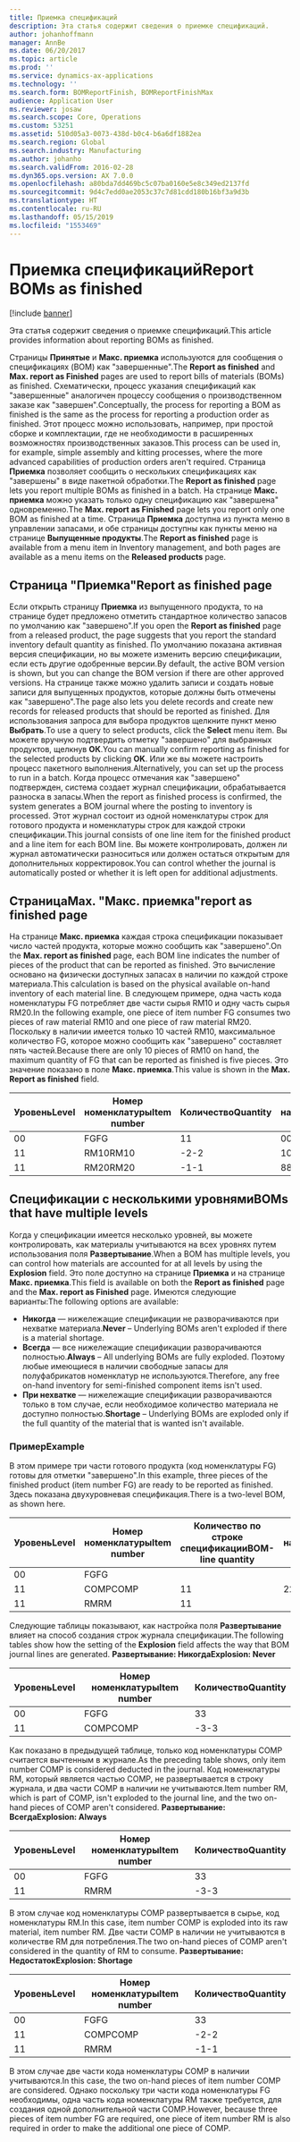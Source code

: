 ```yaml
---
title: Приемка спецификаций
description: Эта статья содержит сведения о приемке спецификаций.
author: johanhoffmann
manager: AnnBe
ms.date: 06/20/2017
ms.topic: article
ms.prod: ''
ms.service: dynamics-ax-applications
ms.technology: ''
ms.search.form: BOMReportFinish, BOMReportFinishMax
audience: Application User
ms.reviewer: josaw
ms.search.scope: Core, Operations
ms.custom: 53251
ms.assetid: 510d05a3-0073-438d-b0c4-b6a6df1882ea
ms.search.region: Global
ms.search.industry: Manufacturing
ms.author: johanho
ms.search.validFrom: 2016-02-28
ms.dyn365.ops.version: AX 7.0.0
ms.openlocfilehash: a80bda7dd469bc5c07ba0160e5e8c349ed2137fd
ms.sourcegitcommit: 9d4c7edd0ae2053c37c7d81cdd180b16bf3a9d3b
ms.translationtype: HT
ms.contentlocale: ru-RU
ms.lasthandoff: 05/15/2019
ms.locfileid: "1553469"
---
```

# <a name="report-boms-as-finished"></a><span data-ttu-id="9c64d-103">Приемка спецификаций</span><span class="sxs-lookup"><span data-stu-id="9c64d-103">Report BOMs as finished</span></span>

[!include [banner](../includes/banner.md)]

<span data-ttu-id="9c64d-104">Эта статья содержит сведения о приемке спецификаций.</span><span class="sxs-lookup"><span data-stu-id="9c64d-104">This article provides information about reporting BOMs as finished.</span></span>

<span data-ttu-id="9c64d-105">Страницы **Принятые** и **Макс. приемка** используются для сообщения о спецификациях (BOM) как "завершенные".</span><span class="sxs-lookup"><span data-stu-id="9c64d-105">The **Report as finished** and **Max. report as Finished** pages are used to report bills of materials (BOMs) as finished.</span></span> <span data-ttu-id="9c64d-106">Схематически, процесс указания спецификаций как "завершенные" аналогичен процессу сообщения о производственном заказе как "завершен".</span><span class="sxs-lookup"><span data-stu-id="9c64d-106">Conceptually, the process for reporting a BOM as finished is the same as the process for reporting a production order as finished.</span></span> <span data-ttu-id="9c64d-107">Этот процесс можно использовать, например, при простой сборке и комплектации, где не необходимости в расширенных возможностях производственных заказов.</span><span class="sxs-lookup"><span data-stu-id="9c64d-107">This process can be used in, for example, simple assembly and kitting processes, where the more advanced capabilities of production orders aren't required.</span></span> <span data-ttu-id="9c64d-108">Страница **Приемка** позволяет сообщить о нескольких спецификациях как "завершены" в виде пакетной обработки.</span><span class="sxs-lookup"><span data-stu-id="9c64d-108">The **Report as finished** page lets you report multiple BOMs as finished in a batch.</span></span> <span data-ttu-id="9c64d-109">На странице **Макс. приемка** можно указать только одну спецификацию как "завершена" одновременно.</span><span class="sxs-lookup"><span data-stu-id="9c64d-109">The **Max. report as Finished** page lets you report only one BOM as finished at a time.</span></span> <span data-ttu-id="9c64d-110">Страница **Приемка** доступна из пункта меню в управлении запасами, и обе страницы доступны как пункты меню на странице **Выпущенные продукты**.</span><span class="sxs-lookup"><span data-stu-id="9c64d-110">The **Report as finished** page is available from a menu item in Inventory management, and both pages are available as a menu items on the **Released products** page.</span></span>

## <a name="report-as-finished-page"></a><span data-ttu-id="9c64d-111">Страница "Приемка"</span><span class="sxs-lookup"><span data-stu-id="9c64d-111">Report as finished page</span></span>
<span data-ttu-id="9c64d-112">Если открыть страницу **Приемка** из выпущенного продукта, то на странице будет предложено отметить стандартное количество запасов по умолчанию как "завершено".</span><span class="sxs-lookup"><span data-stu-id="9c64d-112">If you open the **Report as finished** page from a released product, the page suggests that you report the standard inventory default quantity as finished.</span></span> <span data-ttu-id="9c64d-113">По умолчанию показана активная версия спецификации, но вы можете изменить версию спецификации, если есть другие одобренные версии.</span><span class="sxs-lookup"><span data-stu-id="9c64d-113">By default, the active BOM version is shown, but you can change the BOM version if there are other approved versions.</span></span> <span data-ttu-id="9c64d-114">На странице также можно удалить записи и создать новые записи для выпущенных продуктов, которые должны быть отмечены как "завершено".</span><span class="sxs-lookup"><span data-stu-id="9c64d-114">The page also lets you delete records and create new records for released products that should be reported as finished.</span></span> <span data-ttu-id="9c64d-115">Для использования запроса для выбора продуктов щелкните пункт меню **Выбрать**.</span><span class="sxs-lookup"><span data-stu-id="9c64d-115">To use a query to select products, click the **Select** menu item.</span></span> <span data-ttu-id="9c64d-116">Вы можете вручную подтвердить отметку "завершено" для выбранных продуктов, щелкнув **ОК**.</span><span class="sxs-lookup"><span data-stu-id="9c64d-116">You can manually confirm reporting as finished for the selected products by clicking **OK**.</span></span> <span data-ttu-id="9c64d-117">Или же вы можете настроить процесс пакетного выполнения.</span><span class="sxs-lookup"><span data-stu-id="9c64d-117">Alternatively, you can set up the process to run in a batch.</span></span> <span data-ttu-id="9c64d-118">Когда процесс отмечания как "завершено" подтвержден, система создает журнал спецификации, обрабатывается разноска в запасы.</span><span class="sxs-lookup"><span data-stu-id="9c64d-118">When the report as finished process is confirmed, the system generates a BOM journal where the posting to inventory is processed.</span></span> <span data-ttu-id="9c64d-119">Этот журнал состоит из одной номенклатуры строк для готового продукта и номенклатуры строк для каждой строки спецификации.</span><span class="sxs-lookup"><span data-stu-id="9c64d-119">This journal consists of one line item for the finished product and a line item for each BOM line.</span></span> <span data-ttu-id="9c64d-120">Вы можете контролировать, должен ли журнал автоматически разноситься или должен остаться открытым для дополнительных корректировок.</span><span class="sxs-lookup"><span data-stu-id="9c64d-120">You can control whether the journal is automatically posted or whether it is left open for additional adjustments.</span></span>

## <a name="max-report-as-finished-page"></a><span data-ttu-id="9c64d-121">Страница</span><span class="sxs-lookup"><span data-stu-id="9c64d-121">Max.</span></span> <span data-ttu-id="9c64d-122">"Макс. приемка"</span><span class="sxs-lookup"><span data-stu-id="9c64d-122">report as finished page</span></span>
<span data-ttu-id="9c64d-123">На странице **Макс. приемка** каждая строка спецификации показывает число частей продукта, которые можно сообщить как "завершено".</span><span class="sxs-lookup"><span data-stu-id="9c64d-123">On the **Max. report as finished** page, each BOM line indicates the number of pieces of the product that can be reported as finished.</span></span> <span data-ttu-id="9c64d-124">Это вычисление основано на физически доступных запасах в наличии по каждой строке материала.</span><span class="sxs-lookup"><span data-stu-id="9c64d-124">This calculation is based on the physical available on-hand inventory of each material line.</span></span> <span data-ttu-id="9c64d-125">В следующем примере, одна часть кода номенклатуры FG потребляет две части сырья RM10 и одну часть сырья RM20.</span><span class="sxs-lookup"><span data-stu-id="9c64d-125">In the following example, one piece of item number FG consumes two pieces of raw material RM10 and one piece of raw material RM20.</span></span> <span data-ttu-id="9c64d-126">Поскольку в наличии имеется только 10 частей RM10, максимальное количество FG, которое можно сообщить как "завершено" составляет пять частей.</span><span class="sxs-lookup"><span data-stu-id="9c64d-126">Because there are only 10 pieces of RM10 on hand, the maximum quantity of FG that can be reported as finished is five pieces.</span></span> <span data-ttu-id="9c64d-127">Это значение показано в поле **Макс. приемка**.</span><span class="sxs-lookup"><span data-stu-id="9c64d-127">This value is shown in the **Max. Report as finished** field.</span></span>

| <span data-ttu-id="9c64d-128">Уровень</span><span class="sxs-lookup"><span data-stu-id="9c64d-128">Level</span></span> | <span data-ttu-id="9c64d-129">Номер номенклатуры</span><span class="sxs-lookup"><span data-stu-id="9c64d-129">Item number</span></span> | <span data-ttu-id="9c64d-130">Количество</span><span class="sxs-lookup"><span data-stu-id="9c64d-130">Quantity</span></span> | <span data-ttu-id="9c64d-131">В наличии</span><span class="sxs-lookup"><span data-stu-id="9c64d-131">On-hand</span></span> | <span data-ttu-id="9c64d-132">Макс.</span><span class="sxs-lookup"><span data-stu-id="9c64d-132">Max.</span></span> <span data-ttu-id="9c64d-133">Приемка</span><span class="sxs-lookup"><span data-stu-id="9c64d-133">Report as finished</span></span> |
|-------|-------------|----------|---------|-------------------------|
| <span data-ttu-id="9c64d-134">0</span><span class="sxs-lookup"><span data-stu-id="9c64d-134">0</span></span>     | <span data-ttu-id="9c64d-135">FG</span><span class="sxs-lookup"><span data-stu-id="9c64d-135">FG</span></span>          |  <span data-ttu-id="9c64d-136">1</span><span class="sxs-lookup"><span data-stu-id="9c64d-136">1</span></span>       | <span data-ttu-id="9c64d-137">0</span><span class="sxs-lookup"><span data-stu-id="9c64d-137">0</span></span>       | <span data-ttu-id="9c64d-138">5</span><span class="sxs-lookup"><span data-stu-id="9c64d-138">5</span></span>                       |
| <span data-ttu-id="9c64d-139">1</span><span class="sxs-lookup"><span data-stu-id="9c64d-139">1</span></span>     | <span data-ttu-id="9c64d-140">RM10</span><span class="sxs-lookup"><span data-stu-id="9c64d-140">RM10</span></span>        | <span data-ttu-id="9c64d-141">-2</span><span class="sxs-lookup"><span data-stu-id="9c64d-141">-2</span></span>       | <span data-ttu-id="9c64d-142">10</span><span class="sxs-lookup"><span data-stu-id="9c64d-142">10</span></span>      | <span data-ttu-id="9c64d-143">5</span><span class="sxs-lookup"><span data-stu-id="9c64d-143">5</span></span>                       |
| <span data-ttu-id="9c64d-144">1</span><span class="sxs-lookup"><span data-stu-id="9c64d-144">1</span></span>     | <span data-ttu-id="9c64d-145">RM20</span><span class="sxs-lookup"><span data-stu-id="9c64d-145">RM20</span></span>        | <span data-ttu-id="9c64d-146">-1</span><span class="sxs-lookup"><span data-stu-id="9c64d-146">-1</span></span>       |  <span data-ttu-id="9c64d-147">8</span><span class="sxs-lookup"><span data-stu-id="9c64d-147">8</span></span>      | <span data-ttu-id="9c64d-148">8</span><span class="sxs-lookup"><span data-stu-id="9c64d-148">8</span></span>                       |

## <a name="boms-that-have-multiple-levels"></a><span data-ttu-id="9c64d-149">Спецификации с несколькими уровнями</span><span class="sxs-lookup"><span data-stu-id="9c64d-149">BOMs that have multiple levels</span></span>
<span data-ttu-id="9c64d-150">Когда у спецификации имеется несколько уровней, вы можете контролировать, как материалы учитываются на всех уровнях путем использования поля **Развертывание**.</span><span class="sxs-lookup"><span data-stu-id="9c64d-150">When a BOM has multiple levels, you can control how materials are accounted for at all levels by using the **Explosion** field.</span></span> <span data-ttu-id="9c64d-151">Это поле доступно на странице **Приемка** и на странице **Макс. приемка**.</span><span class="sxs-lookup"><span data-stu-id="9c64d-151">This field is available on both the **Report as finished** page and the **Max. report as Finished** page.</span></span> <span data-ttu-id="9c64d-152">Имеются следующие варианты:</span><span class="sxs-lookup"><span data-stu-id="9c64d-152">The following options are available:</span></span>

-   <span data-ttu-id="9c64d-153">**Никогда** — нижележащие спецификации не разворачиваются при нехватке материала.</span><span class="sxs-lookup"><span data-stu-id="9c64d-153">**Never** – Underlying BOMs aren't exploded if there is a material shortage.</span></span>
-   <span data-ttu-id="9c64d-154">**Всегда** — все нижележащие спецификации разворачиваются полностью.</span><span class="sxs-lookup"><span data-stu-id="9c64d-154">**Always** – All underlying BOMs are fully exploded.</span></span> <span data-ttu-id="9c64d-155">Поэтому любые имеющиеся в наличии свободные запасы для полуфабрикатов номенклатур не используются.</span><span class="sxs-lookup"><span data-stu-id="9c64d-155">Therefore, any free on-hand inventory for semi-finished component items isn't used.</span></span>
-   <span data-ttu-id="9c64d-156">**При нехватке** — нижележащие спецификации разворачиваются только в том случае, если необходимое количество материала не доступно полностью.</span><span class="sxs-lookup"><span data-stu-id="9c64d-156">**Shortage** – Underlying BOMs are exploded only if the full quantity of the material that is wanted isn't available.</span></span>

### <a name="example"></a><span data-ttu-id="9c64d-157">Пример</span><span class="sxs-lookup"><span data-stu-id="9c64d-157">Example</span></span>

<span data-ttu-id="9c64d-158">В этом примере три части готового продукта (код номенклатуры FG) готовы для отметки "завершено".</span><span class="sxs-lookup"><span data-stu-id="9c64d-158">In this example, three pieces of the finished product (item number FG) are ready to be reported as finished.</span></span> <span data-ttu-id="9c64d-159">Здесь показана двухуровневая спецификация.</span><span class="sxs-lookup"><span data-stu-id="9c64d-159">There is a two-level BOM, as shown here.</span></span>

| <span data-ttu-id="9c64d-160">Уровень</span><span class="sxs-lookup"><span data-stu-id="9c64d-160">Level</span></span> | <span data-ttu-id="9c64d-161">Номер номенклатуры</span><span class="sxs-lookup"><span data-stu-id="9c64d-161">Item number</span></span> | <span data-ttu-id="9c64d-162">Количество по строке спецификации</span><span class="sxs-lookup"><span data-stu-id="9c64d-162">BOM-line quantity</span></span> | <span data-ttu-id="9c64d-163">В наличии</span><span class="sxs-lookup"><span data-stu-id="9c64d-163">On-hand</span></span> |
|-------|-------------|-------------------|---------|
| <span data-ttu-id="9c64d-164">0</span><span class="sxs-lookup"><span data-stu-id="9c64d-164">0</span></span>     | <span data-ttu-id="9c64d-165">FG</span><span class="sxs-lookup"><span data-stu-id="9c64d-165">FG</span></span>          |                   |         |
| <span data-ttu-id="9c64d-166">1</span><span class="sxs-lookup"><span data-stu-id="9c64d-166">1</span></span>     | <span data-ttu-id="9c64d-167">COMP</span><span class="sxs-lookup"><span data-stu-id="9c64d-167">COMP</span></span>        | <span data-ttu-id="9c64d-168">1</span><span class="sxs-lookup"><span data-stu-id="9c64d-168">1</span></span>                 | <span data-ttu-id="9c64d-169">2</span><span class="sxs-lookup"><span data-stu-id="9c64d-169">2</span></span>       |
| <span data-ttu-id="9c64d-170">1</span><span class="sxs-lookup"><span data-stu-id="9c64d-170">1</span></span>     | <span data-ttu-id="9c64d-171">RM</span><span class="sxs-lookup"><span data-stu-id="9c64d-171">RM</span></span>          | <span data-ttu-id="9c64d-172">1</span><span class="sxs-lookup"><span data-stu-id="9c64d-172">1</span></span>                 |         |

<span data-ttu-id="9c64d-173">Следующие таблицы показывают, как настройка поля **Развертывание** влияет на способ создания строк журнала спецификации.</span><span class="sxs-lookup"><span data-stu-id="9c64d-173">The following tables show how the setting of the **Explosion** field affects the way that BOM journal lines are generated.</span></span> <span data-ttu-id="9c64d-174">**Развертывание: Никогда**</span><span class="sxs-lookup"><span data-stu-id="9c64d-174">**Explosion: Never**</span></span>

| <span data-ttu-id="9c64d-175">Уровень</span><span class="sxs-lookup"><span data-stu-id="9c64d-175">Level</span></span> | <span data-ttu-id="9c64d-176">Номер номенклатуры</span><span class="sxs-lookup"><span data-stu-id="9c64d-176">Item number</span></span> | <span data-ttu-id="9c64d-177">Количество</span><span class="sxs-lookup"><span data-stu-id="9c64d-177">Quantity</span></span> |
|-------|-------------|----------|
| <span data-ttu-id="9c64d-178">0</span><span class="sxs-lookup"><span data-stu-id="9c64d-178">0</span></span>     | <span data-ttu-id="9c64d-179">FG</span><span class="sxs-lookup"><span data-stu-id="9c64d-179">FG</span></span>          | <span data-ttu-id="9c64d-180">3</span><span class="sxs-lookup"><span data-stu-id="9c64d-180">3</span></span>        |
| <span data-ttu-id="9c64d-181">1</span><span class="sxs-lookup"><span data-stu-id="9c64d-181">1</span></span>     | <span data-ttu-id="9c64d-182">COMP</span><span class="sxs-lookup"><span data-stu-id="9c64d-182">COMP</span></span>        | <span data-ttu-id="9c64d-183">-3</span><span class="sxs-lookup"><span data-stu-id="9c64d-183">-3</span></span>       |

<span data-ttu-id="9c64d-184">Как показано в предыдущей таблице, только код номенклатуры COMP считается вычтенным в журнале.</span><span class="sxs-lookup"><span data-stu-id="9c64d-184">As the preceding table shows, only item number COMP is considered deducted in the journal.</span></span> <span data-ttu-id="9c64d-185">Код номенклатуры RM, который является частью COMP, не развертывается в строку журнала, и два части COMP в наличии не учитываются.</span><span class="sxs-lookup"><span data-stu-id="9c64d-185">Item number RM, which is part of COMP, isn't exploded to the journal line, and the two on-hand pieces of COMP aren't considered.</span></span> <span data-ttu-id="9c64d-186">**Развертывание: Всегда**</span><span class="sxs-lookup"><span data-stu-id="9c64d-186">**Explosion: Always**</span></span>

| <span data-ttu-id="9c64d-187">Уровень</span><span class="sxs-lookup"><span data-stu-id="9c64d-187">Level</span></span> | <span data-ttu-id="9c64d-188">Номер номенклатуры</span><span class="sxs-lookup"><span data-stu-id="9c64d-188">Item number</span></span> | <span data-ttu-id="9c64d-189">Количество</span><span class="sxs-lookup"><span data-stu-id="9c64d-189">Quantity</span></span> |
|-------|-------------|----------|
| <span data-ttu-id="9c64d-190">0</span><span class="sxs-lookup"><span data-stu-id="9c64d-190">0</span></span>     | <span data-ttu-id="9c64d-191">FG</span><span class="sxs-lookup"><span data-stu-id="9c64d-191">FG</span></span>          | <span data-ttu-id="9c64d-192">3</span><span class="sxs-lookup"><span data-stu-id="9c64d-192">3</span></span>        |
| <span data-ttu-id="9c64d-193">1</span><span class="sxs-lookup"><span data-stu-id="9c64d-193">1</span></span>     | <span data-ttu-id="9c64d-194">RM</span><span class="sxs-lookup"><span data-stu-id="9c64d-194">RM</span></span>          | <span data-ttu-id="9c64d-195">-3</span><span class="sxs-lookup"><span data-stu-id="9c64d-195">-3</span></span>       |

<span data-ttu-id="9c64d-196">В этом случае код номенклатуры COMP развертывается в сырье, код номенклатуры RM.</span><span class="sxs-lookup"><span data-stu-id="9c64d-196">In this case, item number COMP is exploded into its raw material, item number RM.</span></span> <span data-ttu-id="9c64d-197">Две части COMP в наличии не учитываются в количестве RM для потребления.</span><span class="sxs-lookup"><span data-stu-id="9c64d-197">The two on-hand pieces of COMP aren't considered in the quantity of RM to consume.</span></span> <span data-ttu-id="9c64d-198">**Развертывание: Недостаток**</span><span class="sxs-lookup"><span data-stu-id="9c64d-198">**Explosion: Shortage**</span></span>

| <span data-ttu-id="9c64d-199">Уровень</span><span class="sxs-lookup"><span data-stu-id="9c64d-199">Level</span></span> | <span data-ttu-id="9c64d-200">Номер номенклатуры</span><span class="sxs-lookup"><span data-stu-id="9c64d-200">Item number</span></span> | <span data-ttu-id="9c64d-201">Количество</span><span class="sxs-lookup"><span data-stu-id="9c64d-201">Quantity</span></span> |
|-------|-------------|----------|
| <span data-ttu-id="9c64d-202">0</span><span class="sxs-lookup"><span data-stu-id="9c64d-202">0</span></span>     | <span data-ttu-id="9c64d-203">FG</span><span class="sxs-lookup"><span data-stu-id="9c64d-203">FG</span></span>          | <span data-ttu-id="9c64d-204">3</span><span class="sxs-lookup"><span data-stu-id="9c64d-204">3</span></span>        |
| <span data-ttu-id="9c64d-205">1</span><span class="sxs-lookup"><span data-stu-id="9c64d-205">1</span></span>     | <span data-ttu-id="9c64d-206">COMP</span><span class="sxs-lookup"><span data-stu-id="9c64d-206">COMP</span></span>        | <span data-ttu-id="9c64d-207">-2</span><span class="sxs-lookup"><span data-stu-id="9c64d-207">-2</span></span>       |
| <span data-ttu-id="9c64d-208">1</span><span class="sxs-lookup"><span data-stu-id="9c64d-208">1</span></span>     | <span data-ttu-id="9c64d-209">RM</span><span class="sxs-lookup"><span data-stu-id="9c64d-209">RM</span></span>          | <span data-ttu-id="9c64d-210">-1</span><span class="sxs-lookup"><span data-stu-id="9c64d-210">-1</span></span>       |

<span data-ttu-id="9c64d-211">В этом случае две части кода номенклатуры COMP в наличии учитываются.</span><span class="sxs-lookup"><span data-stu-id="9c64d-211">In this case, the two on-hand pieces of item number COMP are considered.</span></span> <span data-ttu-id="9c64d-212">Однако поскольку три части кода номенклатуры FG необходимы, одна часть кода номенклатуры RM также требуется, для создания одной дополнительной части COMP.</span><span class="sxs-lookup"><span data-stu-id="9c64d-212">However, because three pieces of item number FG are required, one piece of item number RM is also required in order to make the additional one piece of COMP.</span></span>



